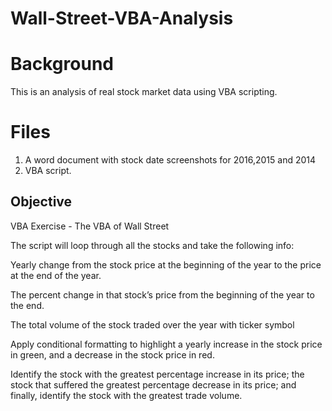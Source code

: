 # Wall-Street-VBA-Analysis

# Background

This is an analysis of real stock market data using VBA scripting.

# Files

1. A word document with stock date screenshots for 2016,2015 and 2014
2. VBA script.

## Objective

VBA Exercise - The VBA of Wall Street

The script will loop through all the stocks and take the following info:

Yearly change from the stock price at the beginning of the year to the price at the end of the year.

The percent change in that stock’s price from the beginning of the year to the end.

The total volume of the stock traded over the year with ticker symbol

Apply conditional formatting to highlight a yearly increase in the stock price in green, and a decrease in the stock price in red.

Identify the stock with the greatest percentage increase in its price; the stock that suffered the greatest percentage decrease in its price; and finally, identify the stock with the greatest trade volume.
